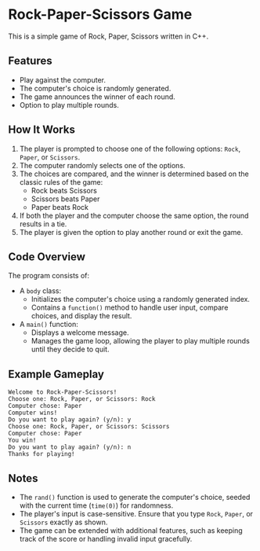 # Rock-Paper-Scissors Game

This is a simple game of Rock, Paper, Scissors written in C++.

## Features
- Play against the computer.
- The computer's choice is randomly generated.
- The game announces the winner of each round.
- Option to play multiple rounds.

## How It Works
1. The player is prompted to choose one of the following options: `Rock`, `Paper`, or `Scissors`.
2. The computer randomly selects one of the options.
3. The choices are compared, and the winner is determined based on the classic rules of the game:
   - Rock beats Scissors
   - Scissors beats Paper
   - Paper beats Rock
4. If both the player and the computer choose the same option, the round results in a tie.
5. The player is given the option to play another round or exit the game.




## Code Overview
The program consists of:
- A `body` class:
  - Initializes the computer's choice using a randomly generated index.
  - Contains a `function()` method to handle user input, compare choices, and display the result.
- A `main()` function:
  - Displays a welcome message.
  - Manages the game loop, allowing the player to play multiple rounds until they decide to quit.

## Example Gameplay
```
Welcome to Rock-Paper-Scissors!
Choose one: Rock, Paper, or Scissors: Rock
Computer chose: Paper
Computer wins!
Do you want to play again? (y/n): y
Choose one: Rock, Paper, or Scissors: Scissors
Computer chose: Paper
You win!
Do you want to play again? (y/n): n
Thanks for playing!
```

## Notes
- The `rand()` function is used to generate the computer's choice, seeded with the current time (`time(0)`) for randomness.
- The player's input is case-sensitive. Ensure that you type `Rock`, `Paper`, or `Scissors` exactly as shown.
- The game can be extended with additional features, such as keeping track of the score or handling invalid input gracefully.




